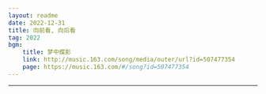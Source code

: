 ```yaml
---
layout: readme
date: 2022-12-31
title: 向前看, 向后看
tag: 2022
bgm:
    title: 梦中蝶影
    link: http://music.163.com/song/media/outer/url?id=507477354
    page: https://music.163.com/#/song?id=507477354
---
```




---
